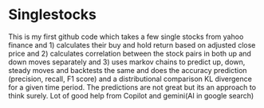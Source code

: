 # Singlestocks 
This is my first github code which takes a few single stocks from yahoo finance and 1) calculates their buy and hold return based on adjusted close price and 2) calculates correlation between the stock pairs in both up and down moves separately and 3) uses markov chains to predict up, down, steady moves and backtests the same and does the accuracy prediction (precision, recall, F1 score) and a distributional comparison KL divergence for a given time period. The predictions are not great but its an approach to think surely. Lot of good help from Copilot and gemini(AI in google search)
